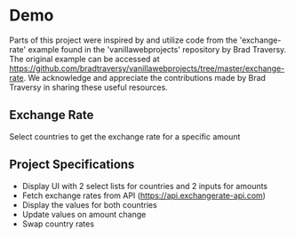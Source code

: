 # Demo

Parts of this project were inspired by and utilize code from the 'exchange-rate' example found in the 'vanillawebprojects' repository by Brad Traversy. The original example can be accessed at <https://github.com/bradtraversy/vanillawebprojects/tree/master/exchange-rate>. We acknowledge and appreciate the contributions made by Brad Traversy in sharing these useful resources.

## Exchange Rate

Select countries to get the exchange rate for a specific amount

## Project Specifications

- Display UI with 2 select lists for countries and 2 inputs for amounts
- Fetch exchange rates from API (https://api.exchangerate-api.com)
- Display the values for both countries
- Update values on amount change
- Swap country rates
